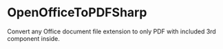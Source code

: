 # OpenOfficeToPDFSharp
Convert any Office document file extension to only PDF with included 3rd component inside.
